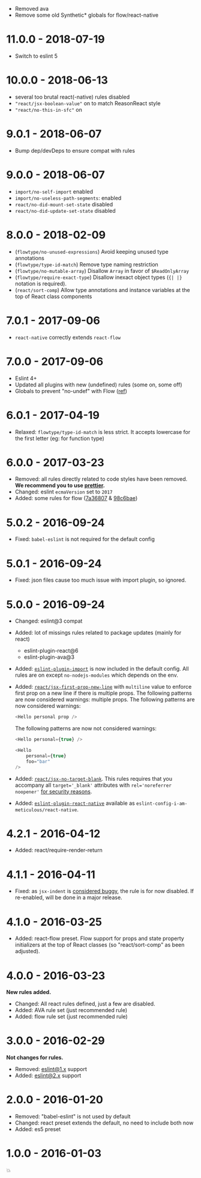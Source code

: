 - Removed ava
- Remove some old Synthetic\* globals for flow/react-native

# 11.0.0 - 2018-07-19

- Switch to eslint 5

# 10.0.0 - 2018-06-13

- several too brutal react(-native) rules disabled
- `"react/jsx-boolean-value"` on to match ReasonReact style
- `"react/no-this-in-sfc"` on

# 9.0.1 - 2018-06-07

- Bump dep/devDeps to ensure compat with rules

# 9.0.0 - 2018-06-07

- `import/no-self-import` enabled
- `import/no-useless-path-segments`: enabled
- `react/no-did-mount-set-state` disabled
- `react/no-did-update-set-state` disabled

# 8.0.0 - 2018-02-09

- (`flowtype/no-unused-expressions`) Avoid keeping unused type annotations
- (`flowtype/type-id-match`) Remove type naming restriction
- (`flowtype/no-mutable-array`) Disallow `Array` in favor of `$ReadOnlyArray`
- (`flowtype/require-exact-type`) Disallow inexact object types (`{| |}`
  notation is required).
- (`react/sort-comp`) Allow type annotations and instance variables at the top
  of React class components

# 7.0.1 - 2017-09-06

- `react-native` correctly extends `react-flow`

# 7.0.0 - 2017-09-06

- Eslint 4+
- Updated all plugins with new (undefined) rules (some on, some off)
- Globals to prevent "no-undef" with Flow
  ([ref](https://github.com/gajus/eslint-plugin-flowtype/issues/261))

# 6.0.1 - 2017-04-19

- Relaxed: `flowtype/type-id-match` is less strict. It accepts lowercase for the
  first letter (eg: for function type)

# 6.0.0 - 2017-03-23

- Removed: all rules directly related to code styles have been removed. **We
  recommend you to use [prettier](https://github.com/prettier/prettier).**
- Changed: eslint `ecmaVersion` set to `2017`
- Added: some rules for flow
  ([7a36807](https://github.com/MoOx/eslint-config-i-am-meticulous/commit/7a36807f5b0016fd5fefdb880c7e667b13202c54)
  &
  [98c6bae](https://github.com/MoOx/eslint-config-i-am-meticulous/commit/98c6bae6b38b77143c78b4ccd74e9b508fdf3dd8))

# 5.0.2 - 2016-09-24

- Fixed: `babel-eslint` is not required for the default config

# 5.0.1 - 2016-09-24

- Fixed: json files cause too much issue with import plugin, so ignored.

# 5.0.0 - 2016-09-24

- Changed: eslint@3 compat
- Added: lot of missings rules related to package updates (mainly for react)
  - eslint-plugin-react@6
  - eslint-plugin-ava@3
- Added:
  [`eslint-plugin-import`](https://github.com/benmosher/eslint-plugin-import) is
  now included in the default config. All rules are on except
  `no-nodejs-modules` which depends on the env.
- Added:
  [`react/jsx-first-prop-new-line`](https://github.com/yannickcr/eslint-plugin-react/blob/master/docs/rules/jsx-first-prop-new-line.md)
  with `multiline` value to enforce first prop on a new line if there is
  multiple props. The following patterns are now considered warnings: multiple
  props. The following patterns are now considered warnings:

  ```js
  <Hello personal prop />
  ```

  The following patterns are now not considered warnings:

  ```js
  <Hello personal={true} />

  <Hello
      personal={true}
      foo="bar"
  />
  ```

- Added:
  [`react/jsx-no-target-blank`](https://github.com/yannickcr/eslint-plugin-react/blob/master/docs/rules/jsx-no-target-blank.md).
  This rules requires that you accompany all `target='_blank'` attributes with
  `rel='noreferrer noopener'`
  [for security reasons](https://mathiasbynens.github.io/rel-noopener/).
- Added:
  [`eslint-plugin-react-native`](https://github.com/Intellicode/eslint-plugin-react-native)
  available as `eslint-config-i-am-meticulous/react-native`.

# 4.2.1 - 2016-04-12

- Added: react/require-render-return

# 4.1.1 - 2016-04-11

- Fixed: as `jsx-indent` is
  [considered buggy](https://github.com/yannickcr/eslint-plugin-react/issues/540),
  the rule is for now disabled. If re-enabled, will be done in a major release.

# 4.1.0 - 2016-03-25

- Added: react-flow preset. Flow support for props and state property
  initializers at the top of React classes (so "react/sort-comp" as been
  adjusted).

# 4.0.0 - 2016-03-23

**New rules added.**

- Changed: All react rules defined, just a few are disabled.
- Added: AVA rule set (just recommended rule)
- Added: flow rule set (just recommended rule)

# 3.0.0 - 2016-02-29

**Not changes for rules.**

- Removed: eslint@1.x support
- Added: eslint@2.x support

# 2.0.0 - 2016-01-20

- Removed: "babel-eslint" is not used by default
- Changed: react preset extends the default, no need to include both now
- Added: es5 preset

# 1.0.0 - 2016-01-03

💥
